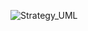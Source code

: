 ![Strategy_UML](http://www.plantuml.com/plantuml/proxy?cache=no&src=https://raw.githubusercontent.com/anyangml/design_patterns/main/Decorator/uml.txt)
